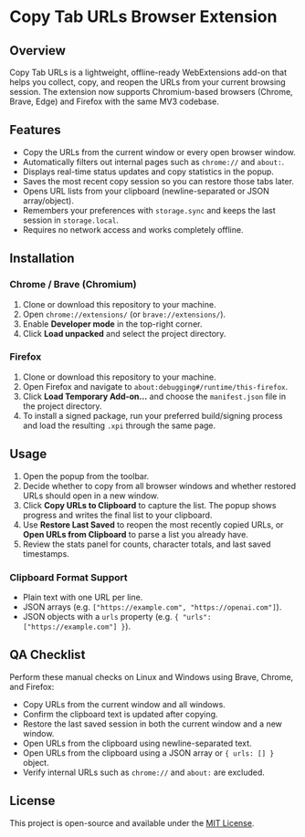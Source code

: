 # Copy Tab URLs Browser Extension

## Overview

Copy Tab URLs is a lightweight, offline-ready WebExtensions add-on that helps you collect, copy, and reopen the URLs from your current browsing session. The extension now supports Chromium-based browsers (Chrome, Brave, Edge) and Firefox with the same MV3 codebase.

## Features

- Copy the URLs from the current window or every open browser window.
- Automatically filters out internal pages such as `chrome://` and `about:`.
- Displays real-time status updates and copy statistics in the popup.
- Saves the most recent copy session so you can restore those tabs later.
- Opens URL lists from your clipboard (newline-separated or JSON array/object).
- Remembers your preferences with `storage.sync` and keeps the last session in `storage.local`.
- Requires no network access and works completely offline.

## Installation

### Chrome / Brave (Chromium)
1. Clone or download this repository to your machine.
2. Open `chrome://extensions/` (or `brave://extensions/`).
3. Enable **Developer mode** in the top-right corner.
4. Click **Load unpacked** and select the project directory.

### Firefox
1. Clone or download this repository to your machine.
2. Open Firefox and navigate to `about:debugging#/runtime/this-firefox`.
3. Click **Load Temporary Add-on…** and choose the `manifest.json` file in the project directory.
4. To install a signed package, run your preferred build/signing process and load the resulting `.xpi` through the same page.

## Usage

1. Open the popup from the toolbar.
2. Decide whether to copy from all browser windows and whether restored URLs should open in a new window.
3. Click **Copy URLs to Clipboard** to capture the list. The popup shows progress and writes the final list to your clipboard.
4. Use **Restore Last Saved** to reopen the most recently copied URLs, or **Open URLs from Clipboard** to parse a list you already have.
5. Review the stats panel for counts, character totals, and last saved timestamps.

### Clipboard Format Support
- Plain text with one URL per line.
- JSON arrays (e.g. `["https://example.com", "https://openai.com"]`).
- JSON objects with a `urls` property (e.g. `{ "urls": ["https://example.com"] }`).

## QA Checklist

Perform these manual checks on Linux and Windows using Brave, Chrome, and Firefox:

- Copy URLs from the current window and all windows.
- Confirm the clipboard text is updated after copying.
- Restore the last saved session in both the current window and a new window.
- Open URLs from the clipboard using newline-separated text.
- Open URLs from the clipboard using a JSON array or `{ urls: [] }` object.
- Verify internal URLs such as `chrome://` and `about:` are excluded.

## License

This project is open-source and available under the [MIT License](https://opensource.org/licenses/MIT).
